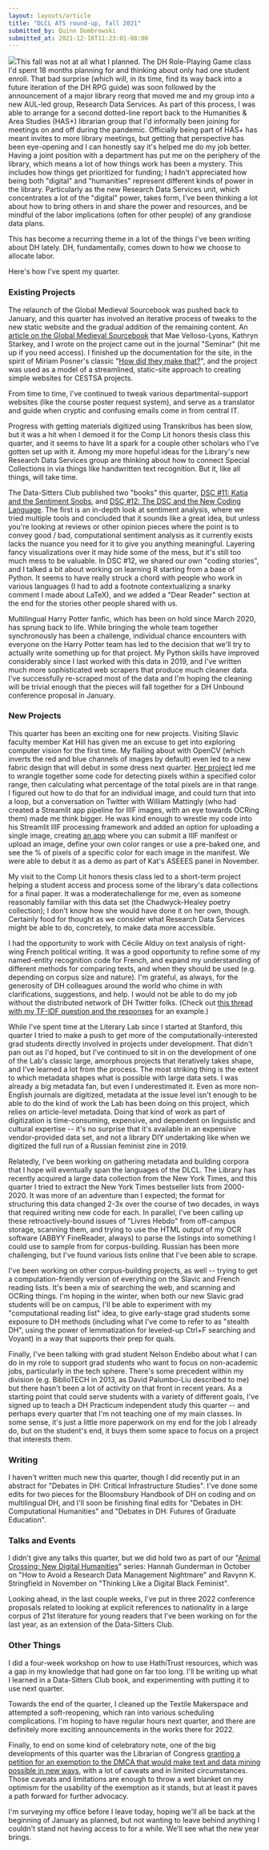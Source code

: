 ```yaml
---
layout: layouts/article
title: "DLCL ATS round-up, fall 2021"
submitted_by: Quinn Dombrowski
submitted_at: 2021-12-16T11:23:01-08:00
---
```


![](https://digitalhumanities.stanford.edu/sites/g/files/sbiybj8071/f/styles/large/public/51707706461_87e3368a6c_k.jpg?itok=T9DKVccL)This fall was not at all what I planned. The DH Role-Playing Game class I'd spent 18 months planning for and thinking about only had one student enroll. That bad surprise (which will, in its time, find its way back into a future iteration of the DH RPG guide) was soon followed by the announcement of a major library reorg that moved me and my group into a new AUL-led group, Research Data Services. As part of this process, I was able to arrange for a second dotted-line report back to the Humanities & Area Studies (HAS+) librarian group that I'd informally been joining for meetings on and off during the pandemic. Officially being part of HAS+ has meant invites to more library meetings, but getting that perspective has been eye-opening and I can honestly say it's helped me do my job better. Having a joint position with a department has put me on the periphery of the library, which means a lot of how things work has been a mystery. This includes how things get prioritized for funding; I hadn't appreciated how being both "digital" and "humanities" represent different kinds of power in the library. Particularly as the new Research Data Services unit, which concentrates a lot of the "digital" power, takes form, I've been thinking a lot about how to bring others in and share the power and resources, and be mindful of the labor implications (often for other people) of any grandiose data plans.


This has become a recurring theme in a lot of the things I've been writing about DH lately. DH, fundamentally, comes down to how we choose to allocate labor.


Here's how I've spent my quarter.


### Existing Projects


The relaunch of the Global Medieval Sourcebook was pushed back to January, and this quarter has involved an iterative process of tweaks to the new static website and the gradual addition of the remaining content. An [article on the Global Medieval Sourcebook](https://utpjournals.press/doi/full/10.3138/seminar.57.3.1) that Mae Velloso-Lyons, Kathryn Starkey, and I wrote on the project came out in the journal "Seminar" (hit me up if you need access). I finished up the documentation for the site, in the spirit of Miriam Posner's classic "[How did they make that?](https://miriamposner.com/blog/how-did-they-make-that/)", and the project was used as a model of a streamlined, static-site approach to creating simple websites for CESTSA projects.


From time to time, I've continued to tweak various departmental-support websites (like the course poster request system), and serve as a translator and guide when cryptic and confusing emails come in from central IT.


Progress with getting materials digitized using Transkribus has been slow, but it was a hit when I demoed it for the Comp Lit honors thesis class this quarter, and it seems to have lit a spark for a couple other scholars who I've gotten set up with it. Among my more hopeful ideas for the Library's new Research Data Services group are thinking about how to connect Special Collections in via things like handwritten text recognition. But it, like all things, will take time.


The Data-Sitters Club published two "books" this quarter, [DSC #11: Katia and the Sentiment Snobs](https://datasittersclub.github.io/site/dsc11.html), and [DSC #12: The DSC and the New Coding Language](https://datasittersclub.github.io/site/dsc12.html). The first is an in-depth look at sentiment analysis, where we tried multiple tools and concluded that it sounds like a great idea, but unless you're looking at reviews or other opinion pieces where the point is to convey good / bad, computational sentiment analysis as it currently exists lacks the nuance you need for it to give you anything meaningful. Layering fancy visualizations over it may hide some of the mess, but it's still too much mess to be valuable. In DSC #12, we shared our own "coding stories", and I talked a bit about working on learning R starting from a base of Python. It seems to have really struck a chord with people who work in various languages (I had to add a footnote contextualizing a snarky comment I made about LaTeX), and we added a "Dear Reader" section at the end for the stories other people shared with us.


Multilingual Harry Potter fanfic, which has been on hold since March 2020, has sprung back to life. While bringing the whole team together synchronously has been a challenge, individual chance encounters with everyone on the Harry Potter team has led to the decision that we'll try to actually write something up for that project. My Python skills have improved considerably since I last worked with this data in 2019, and I've written much more sophisticated web scrapers that produce much cleaner data. I've successfully re-scraped most of the data and I'm hoping the cleaning will be trivial enough that the pieces will fall together for a DH Unbound conference proposal in January.


### New Projects


This quarter has been an exciting one for new projects. Visiting Slavic faculty member Kat Hill has given me an excuse to get into exploring computer vision for the first time. My flailing about with OpenCV (which inverts the red and blue channels of images by default) even led to a new fabric design that will debut in some dress next quarter. [Her project](https://digitalhumanities.stanford.edu/soviet-periodicals) led me to wrangle together some code for detecting pixels within a specified color range, then calculating what percentage of the total pixels are in that range. I figured out how to do that for an individual image, and could turn that into a loop, but a conversation on Twitter with William Mattingly (who had created a Streamlit app pipeline for IIIF images, with an eye towards OCRing them) made me think bigger. He was kind enough to wrestle my code into his Streamlit IIIF processing framework and added an option for uploading a single image, creating [an app](https://share.streamlit.io/quinnanya/color-detection/main/measure_color.py) where you can submit a IIIF manifest or upload an image, define your own color ranges or use a pre-baked one, and see the % of pixels of a specific color for each image in the manifest. We were able to debut it as a demo as part of Kat's ASEEES panel in November.


My visit to the Comp Lit honors thesis class led to a short-term project helping a student access and process some of the library's data collections for a final paper. It was a moderatechallenge for me, even as someone reasonably familiar with this data set (the Chadwyck-Healey poetry collection); I don't know how she would have done it on her own, though. Certainly food for thought as we consider what Research Data Services might be able to do, concretely, to make data more accessible.


I had the opportunity to work with Cécile Alduy on text analysis of right-wing French political writing. It was a good opportunity to refine some of my named-entity recognition code for French, and expand my understanding of different methods for comparing texts, and when they should be used (e.g. depending on corpus size and nature). I'm grateful, as always, for the generosity of DH colleagues around the world who chime in with clarifications, suggestions, and help. I would not be able to do my job without the distributed network of DH Twitter folks. (Check out [this thread with my TF-IDF question and the responses](https://twitter.com/quinnanya/status/1450827419644936200) for an example.)


While I've spent time at the Literary Lab since I started at Stanford, this quarter I tried to make a push to get more of the computationally-interested grad students directly involved in projects under development. That didn't pan out as I'd hoped, but I've continued to sit in on the development of one of the Lab's classic large, amorphous projects that iteratively takes shape, and I've learned a lot from the process. The most striking thing is the extent to which metadata shapes what is possible with large data sets. I was already a big metadata fan, but even I underestimated it. Even as more non-English journals are digitized, metadata at the issue level isn't enough to be able to do the kind of work the Lab has been doing on this project, which relies on article-level metadata. Doing that kind of work as part of digitization is time-consuming, expensive, and dependent on linguistic and cultural expertise -- it's no surprise that it's available in an expensive vendor-provided data set, and not a library DIY undertaking like when we digitized the full run of a Russian feminist zine in 2019.


Relatedly, I've been working on gathering metadata and building corpora that I hope will eventually span the languages of the DLCL. The Library has recently acquired a large data collection from the New York Times, and this quarter I tried to extract the New York Times bestseller lists from 2000-2020. It was more of an adventure than I expected; the format for structuring this data changed 2-3x over the course of two decades, in ways that required writing new code for each. In parallel, I've been calling up these retroactively-bound issues of "Livres Hebdo" from off-campus storage, scanning them, and trying to use the HTML output of my OCR software (ABBYY FineReader, always) to parse the listings into something I could use to sample from for corpus-building. Russian has been more challenging, but I've found various lists online that I've been able to scrape.


I've been working on other corpus-building projects, as well -- trying to get a computation-friendly version of everything on the Slavic and French reading lists. It's been a mix of searching the web, and scanning and OCRing things. I'm hoping in the winter, when both our new Slavic grad students will be on campus, I'll be able to experiment with my "computational reading list" idea, to give early-stage grad students some exposure to DH methods (including what I've come to refer to as "stealth DH", using the power of lemmatization for leveled-up Ctrl+F searching and Voyant) in a way that supports their prep for quals.


Finally, I've been talking with grad student Nelson Endebo about what I can do in my role to support grad students who want to focus on non-academic jobs, particularly in the tech sphere. There's some precedent within my division (e.g. BiblioTECH in 2013, as David Palumbo-Liu described to me) but there hasn't been a lot of activity on that front in recent years. As a starting point that could serve students with a variety of different goals, I've signed up to teach a DH Practicum independent study this quarter -- and perhaps every quarter that I'm not teaching one of my main classes. In some sense, it's just a little more paperwork on my end for the job I already do, but on the student's end, it buys them some space to focus on a project that interests them.


### Writing


I haven't written much new this quarter, though I did recently put in an abstract for "Debates in DH: Critical Infrastructure Studies". I've done some edits for two pieces for the Bloomsbury Handbook of DH on coding and on multilingual DH, and I'll soon be finishing final edits for "Debates in DH: Computational Humanities" and "Debates in DH: Futures of Graduate Education".


### Talks and Events


I didn't give any talks this quarter, but we did hold two as part of our "[Animal Crossing: New Digital Humanities](https://digitalhumanities.stanford.edu/acndh)" series: Hannah Gunderman in October on "How to Avoid a Research Data Management Nightmare" and Ravynn K. Stringfield in November on "Thinking Like a Digital Black Feminist".


Looking ahead, in the last couple weeks, I've put in three 2022 conference proposals related to looking at explicit references to nationality in a large corpus of 21st literature for young readers that I've been working on for the last year, as an extension of the Data-Sitters Club.


### Other Things


I did a four-week workshop on how to use HathiTrust resources, which was a gap in my knowledge that had gone on far too long. I'll be writing up what I learned in a Data-Sitters Club book, and experimenting with putting it to use next quarter.


Towards the end of the quarter, I cleaned up the Textile Makerspace and attempted a soft-reopening, which ran into various scheduling complications. I'm hoping to have regular hours next quarter, and there are definitely more exciting announcements in the works there for 2022.


Finally, to end on some kind of celebratory note, one of the big developments of this quarter was the Librarian of Congress [granting a petition for an exemption to the DMCA that would make text and data mining possible in new ways](https://ach.org/blog/2021/12/08/ach-advocacy-leads-to-new-opportunities-for-text-and-video-analysis/), with a lot of caveats and in limited circumstances. Those caveats and limitations are enough to throw a wet blanket on my optimism for the usability of the exemption as it stands, but at least it paves a path forward for further advocacy.


I'm surveying my office before I leave today, hoping we'll all be back at the beginning of January as planned, but not wanting to leave behind anything I couldn't stand not having access to for a while. We'll see what the new year brings.


 